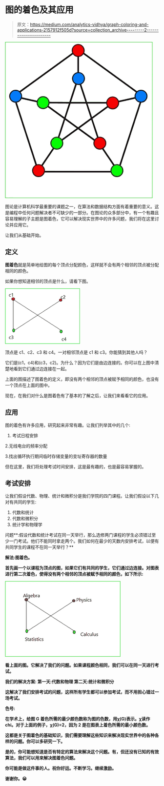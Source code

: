 # 图的着色及其应用

> 原文：<https://medium.com/analytics-vidhya/graph-coloring-and-applications-2157912f505d?source=collection_archive---------2----------------------->

![](img/bcc5f4929de21a38753f13b196f4197b.png)

图论是计算机科学最重要的课题之一，在算法和数据结构方面有着重要的意义。这是编程中任何问题解决者不可缺少的一部分。在图论的众多部分中，有一个有趣且容易理解的子主题是图着色，它可以解决现实世界中的许多问题，我们将在这里讨论并应用它。

让我们从基础开始。

## **定义**

**图着色**就是简单地给图的每个顶点分配颜色，这样就不会有两个相邻的顶点被分配相同的颜色。

如果你想知道相邻的顶点是什么，请看下图。

![](img/112141ff3fbf66f7b2e5b9a893e6e751.png)

顶点是 c1、c2、c3 和 c4。一对相邻顶点是 c1 和 c3。你能猜到其他人吗？

它们是(c1，c4)和(c3，c2)。为什么？因为它们是由边连接的。你可以在上图中清楚地看到它们通过边连接在一起。

上面的图描述了图着色的定义，即没有两个相邻的顶点被赋予相同的颜色，也没有一个顶点在上面的图中。

现在，在我们对什么是图着色有了基本的了解之后，让我们来看看它的应用。

## **应用**

图的着色有许多应用，研究起来非常有趣。让我们列举其中的几个:

1.  考试日程安排

2.无线电台的频率分配

3.找出循环执行期间临时存储变量的变址寄存器的数量

但在这里，我们将处理考试时间安排，这是最有趣的，也是最容易掌握的。

## **考试安排**

让我们假设代数、物理、统计和微积分是我们学院的四门课程。让我们假设以下几对有共同的学生:

1.  代数和统计
2.  代数和微积分
3.  统计学和物理学

问题**:假设代数和统计考试在同一天举行，那么选修两门课程的学生必须错过至少一门考试。他们不能同时拿走两个。我们如何在最少的天数内安排考试，以便有共同学生的课程不在同一天举行？**

****解法**:图着色。**

**首先画一个以课程为顶点的图，如果它们有共同的学生，它们通过边连接。对图表进行第二次着色，使得没有两个相邻的顶点被赋予相同的颜色，如下所示:**

**![](img/b3c0fedcab804b01f258bf096af062d7.png)**

**看上面的图。它解决了我们的问题。如果课程颜色相同，我们可以在同一天进行考试。**

****我们的解决方案:**
第一天:代数和物理
第二天:统计和微积分**

**这解决了我们安排考试的问题，这样所有学生都可以参加考试，而不用担心错过一场考试。**

****色号:****

**在学术上，给图 G 着色所需的最少颜色数称为图的色数，用χ(G)表示。χ读作 chi。对于上面的例子，χ(G)=2，因为 2 是在图表上着色所需的最小颜色数。**

**这都是关于图着色的基础知识，我们需要理解这些知识来解决现实世界中的各种各样的问题。你可以多研究一下。**

**是的，你可能想知道是否有特定的算法来解决这个问题。有，但还没有已知的有效算法，我们可以用来解决图着色问题。**

**你可能是做这件事的人。祝你好运。不断学习。继续激励。**

**谢谢你。😀**